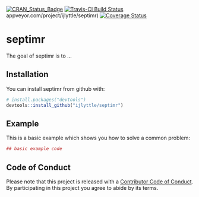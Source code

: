 
[![CRAN\_Status\_Badge](http://www.r-pkg.org/badges/version/septimr)](https://cran.r-project.org/package=septimr) [![Travis-CI Build Status](https://travis-ci.org/ijlyttle/septimr.svg?branch=master)](https://travis-ci.org/ijlyttle/septimr) appveyor.com/project/ijlyttle/septimr) [![Coverage Status](https://img.shields.io/codecov/c/github/ijlyttle/septimr/master.svg)](https://codecov.io/github/ijlyttle/septimr?branch=master)

<!-- README.md is generated from README.Rmd. Please edit that file -->
septimr
=======

The goal of septimr is to ...

Installation
------------

You can install septimr from github with:

``` r
# install.packages("devtools")
devtools::install_github("ijlyttle/septimr")
```

Example
-------

This is a basic example which shows you how to solve a common problem:

``` r
## basic example code
```

Code of Conduct
---------------

Please note that this project is released with a [Contributor Code of Conduct](CONDUCT.md). By participating in this project you agree to abide by its terms.
